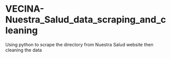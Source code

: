 # VECINA-Nuestra_Salud_data_scraping_and_cleaning
 Using python to scrape the directory from Nuestra Salud website then cleaning the data
